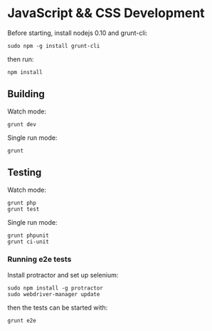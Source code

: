 # JavaScript && CSS Development
Before starting, install nodejs 0.10 and grunt-cli:

	sudo npm -g install grunt-cli

then run:

	npm install


## Building
Watch mode:

	grunt dev

Single run mode:

	grunt

## Testing
Watch mode:

	grunt php
	grunt test

Single run mode:

	grunt phpunit
	grunt ci-unit

### Running e2e tests
Install protractor and set up selenium:

	sudo npm install -g protractor
	sudo webdriver-manager update

then the tests can be started with:

	grunt e2e

